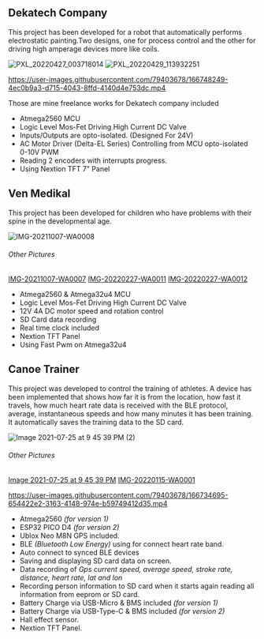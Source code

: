 ## Dekatech Company
This project has been developed for a robot that automatically performs electrostatic painting.Two designs, one for process control and the other for driving high amperage devices more like coils.

![PXL_20220427_003718014](https://user-images.githubusercontent.com/79403678/166709935-1bdf0354-ad5b-42ac-98b8-3ef11e32dc54.jpg)
![PXL_20220429_113932251](https://user-images.githubusercontent.com/79403678/166711421-8eea4d22-d83c-4c31-85fb-d75c7823ccea.jpg)

https://user-images.githubusercontent.com/79403678/166748249-4ec0b9a3-d715-4043-8ffd-4140d4e753dc.mp4


Those are mine freelance works for Dekatech company included
- Atmega2560 MCU
- Logic Level Mos-Fet Driving High Current DC Valve
- Inputs/Outputs are opto-isolated. (Designed For 24V)
- AC Motor Driver (Delta-EL Series) Controlling from MCU opto-isolated 0-10V PWM 
- Reading 2 encoders with interrupts progress.
- Using Nextion TFT 7" Panel




## Ven Medikal
This project has been developed for children who have problems with their spine in the developmental age.

![IMG-20211007-WA0008](https://user-images.githubusercontent.com/79403678/166711977-e2884312-7eb6-46de-ad87-1bc1284a0802.jpg)
###### Other Pictures
[IMG-20211007-WA0007](https://user-images.githubusercontent.com/79403678/166711974-c61fbf25-1f02-41a1-a119-e52942f67487.jpg)
[IMG-20220227-WA0011](https://user-images.githubusercontent.com/79403678/166717352-b1d51e5b-b9f4-4b31-8c1d-77f9c03918bf.jpg)
[IMG-20220227-WA0012](https://user-images.githubusercontent.com/79403678/166717363-701e2a2e-e008-4000-83ed-01d6eec04ad6.jpg)

- Atmega2560 & Atmega32u4 MCU
- Logic Level Mos-Fet Driving High Current DC Valve
- 12V 4A DC motor speed and rotation control
- SD Card data recording
- Real time clock included
- Nextion TFT Panel
- Using Fast Pwm on Atmega32u4

## Canoe Trainer

This project was developed to control the training of athletes. A device has been implemented that shows how far it is from the location, how fast it travels, how much heart rate data is received with the BLE protocol, average, instantaneous speeds and how many minutes it has been training. It automatically saves the training data to the SD card.

![Image 2021-07-25 at 9 45 39 PM (2)](https://user-images.githubusercontent.com/79403678/166722617-f3658146-a716-4dad-8574-6976e28a5bab.jpeg)
###### Other Pictures
[Image 2021-07-25 at 9 45 39 PM](https://user-images.githubusercontent.com/79403678/166722623-4221c6bd-537d-48e4-93f8-56e305d1a5a4.jpeg)
[IMG-20220115-WA0001](https://user-images.githubusercontent.com/79403678/166722876-d46c56e0-ec35-433e-8f89-f825d9ac1dbd.jpg)



https://user-images.githubusercontent.com/79403678/166734695-654422e2-3163-4148-974e-b59749412d35.mp4


- Atmega2560 *(for version 1)*
- ESP32 PICO D4 *(for version 2)*
- Ublox Neo M8N GPS included.
- BLE *(Bluetooth Low Energy)* using for connect heart rate band.
- Auto connect to synced BLE devices 
- Saving and displaying SD card data on screen.
- Data recording of *Gps current speed, average speed, stroke rate, distance, heart rate, lat and lon*
- Recording person information to SD card when it starts again reading all information from eeprom or SD card.
- Battery Charge via USB-Micro & BMS included *(for version 1)*
- Battery Charge via USB-Type-C & BMS included *(for version 2)*
- Hall effect sensor.
- Nextion TFT Panel.
